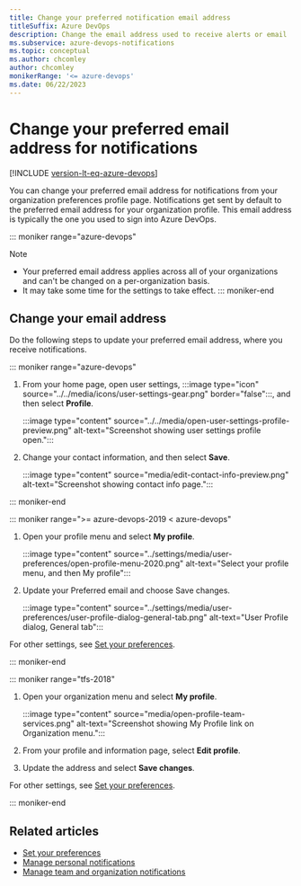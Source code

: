 ```yaml
---
title: Change your preferred notification email address
titleSuffix: Azure DevOps
description: Change the email address used to receive alerts or email  notifications managed in Azure DevOps  
ms.subservice: azure-devops-notifications
ms.topic: conceptual
ms.author: chcomley
author: chcomley
monikerRange: '<= azure-devops'
ms.date: 06/22/2023
---
```


# Change your preferred email address for notifications

[!INCLUDE [version-lt-eq-azure-devops](../../includes/version-lt-eq-azure-devops.md)]

You can change your preferred email address for notifications from your organization preferences profile page. Notifications get sent by default to the preferred email address for your organization profile. This email address is typically the one you used to sign into Azure DevOps.

::: moniker range="azure-devops"

> [!NOTE]
> - Your preferred email address applies across all of your organizations and can't be changed on a per-organization basis.
> - It may take some time for the settings to take effect.
::: moniker-end

## Change your email address

Do the following steps to update your preferred email address, where you receive notifications.

::: moniker range="azure-devops"

1. From your home page, open user settings, :::image type="icon" source="../../media/icons/user-settings-gear.png" border="false":::, and then select **Profile**.

   :::image type="content" source="../../media/open-user-settings-profile-preview.png" alt-text="Screenshot showing user settings profile open.":::

2. Change your contact information, and then select **Save**.

   :::image type="content" source="media/edit-contact-info-preview.png" alt-text="Screenshot showing contact info page.":::

::: moniker-end

::: moniker range=">= azure-devops-2019 < azure-devops"

1. Open your profile menu and select **My profile**.  

	:::image type="content" source="../settings/media/user-preferences/open-profile-menu-2020.png" alt-text="Select your profile menu, and then My profile":::

2. Update your Preferred email and choose Save changes.  

	:::image type="content" source="../settings/media/user-preferences/user-profile-dialog-general-tab.png" alt-text="User Profile dialog, General tab":::

For other settings, see [Set your preferences](../../organizations/settings/set-your-preferences.md).

::: moniker-end

::: moniker range="tfs-2018"

1. Open your organization menu and select **My profile**.

   :::image type="content" source="media/open-profile-team-services.png" alt-text="Screenshot showing My Profile link on Organization menu.":::

2. From your profile and information page, select **Edit profile**.

3. Update the address and select **Save changes**.

For other settings, see [Set your preferences](../../organizations/settings/set-your-preferences.md).

::: moniker-end

## Related articles

- [Set your preferences](../../organizations/settings/set-your-preferences.md)
- [Manage personal notifications](./manage-your-personal-notifications.md)
- [Manage team and organization notifications](manage-team-group-global-organization-notifications.md)
